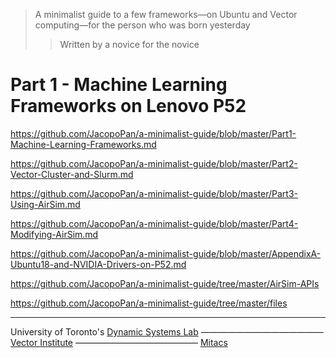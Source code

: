> A minimalist guide to  a few frameworks⁠—on Ubuntu and Vector computing⁠—for the person who was born yesterday
>> Written by a novice for the novice

# Part 1 - Machine Learning Frameworks on Lenovo P52

https://github.com/JacopoPan/a-minimalist-guide/blob/master/Part1-Machine-Learning-Frameworks.md

https://github.com/JacopoPan/a-minimalist-guide/blob/master/Part2-Vector-Cluster-and-Slurm.md

https://github.com/JacopoPan/a-minimalist-guide/blob/master/Part3-Using-AirSim.md

https://github.com/JacopoPan/a-minimalist-guide/blob/master/Part4-Modifying-AirSim.md

https://github.com/JacopoPan/a-minimalist-guide/blob/master/AppendixA-Ubuntu18-and-NVIDIA-Drivers-on-P52.md

https://github.com/JacopoPan/a-minimalist-guide/tree/master/AirSim-APIs

https://github.com/JacopoPan/a-minimalist-guide/tree/master/files


-------
University of Toronto's [Dynamic Systems Lab](https://github.com/utiasDSL) —————————————— [Vector Institute](https://github.com/VectorInstitute) —————————————— [Mitacs](https://www.mitacs.ca/en/projects/multi-agent-reinforcement-learning-decentralized-uavugv-cooperative-exploration)
